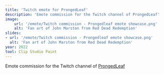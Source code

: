 ```yaml
---
title: 'Twitch emote for ProngedLeaf'
description: 'Emote commission for the Twitch channel of ProngedLeaf'
image:
    url: '/emote/Twitch commission - Prongedleaf emote showcase.png'
    alt: 'Fan art of John Marston from Red Dead Redemption'
slides:
- url: '/emote/Twitch commission - Prongedleaf emote showcase.png'
  alt: 'Fan art of John Marston from Red Dead Redemption'
year: 2022
tool: Clip Studio Paint
---
```


Emote commission for the Twitch channel of [ProngedLeaf](https://www.twitch.tv/prongedleaf)